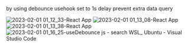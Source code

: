 by using debounce usehook set to 1s delay prevent extra data query

![2023-02-01 01_12_33-React App](https://user-images.githubusercontent.com/90575401/216000798-89e7fa4c-ee69-437c-b1da-ea23b9f2fc5a.png)
![2023-02-01 01_13_08-React App](https://user-images.githubusercontent.com/90575401/216000812-a141c7c5-acf5-43e3-a519-799aeb084d37.png)
![2023-02-01 01_13_38-React App](https://user-images.githubusercontent.com/90575401/216000825-00b87ce5-2215-4a78-bd7f-5315af47a91a.png)
![2023-02-01 01_16_25-useDebounce js - search  WSL_ Ubuntu  - Visual Studio Code](https://user-images.githubusercontent.com/90575401/216001311-f93a3d46-82e9-435f-a4e3-026afd703f8a.png)
